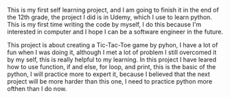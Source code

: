 This is my first self learning project, and I am going to finish it in the
end of the  12th grade, the project I did is in Udemy, which I use
to learn python. This is my first time writing the code by myself, I do this
because I'm interested in computer and I hope I can be a software engineer in  the future.

This project is about creating a Tic-Tac-Toe game by pyhon, I have a lot of fun
when I was doing it, although I met a lot of problem I still overcomed it by my self,
this is really helpful to my learning. In this project I have leared how to use function,
if and else, for loop, and print, this is the basic of the python, I will practice more to 
expert it, because I believed that the next project will be more harder than this one, 
I need to practice python more ofthen than I do now.
